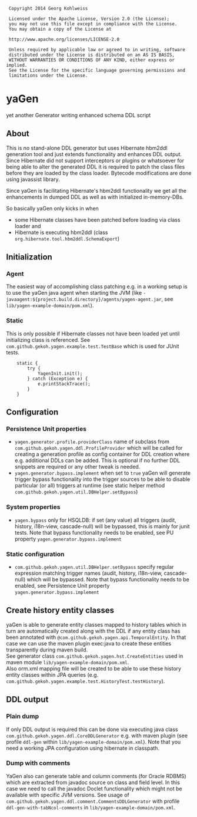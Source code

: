 ~~~~~~~~~~~~~~~~~~~~~~~~~~~~~~~~~~~~~~~~~~~~~~~~~~~~~~~~~~~~~~~~~~~~~~~~~
 Copyright 2014 Georg Kohlweiss

 Licensed under the Apache License, Version 2.0 (the License);
 you may not use this file except in compliance with the License.
 You may obtain a copy of the License at

 http://www.apache.org/licenses/LICENSE-2.0

 Unless required by applicable law or agreed to in writing, software
 distributed under the License is distributed on an AS IS BASIS,
 WITHOUT WARRANTIES OR CONDITIONS OF ANY KIND, either express or implied.
 See the License for the specific language governing permissions and
 limitations under the License.
~~~~~~~~~~~~~~~~~~~~~~~~~~~~~~~~~~~~~~~~~~~~~~~~~~~~~~~~~~~~~~~~~~~~~~~~~

# yaGen

yet another Generator writing enhanced schema DDL script

About
-
This is no stand-alone DDL generator but uses Hibernate hbm2ddl generation tool
and just extends functionality and enhances DDL output.
Since Hibernate did not support interceptors or plugins or whatsoever for being able to
alter the generated DDL it is required to patch the class files before they are
loaded by the class loader. Bytecode modifications are done using javassist library.

Since yaGen is facilitating Hibernate's hbm2ddl functionality we get all the enhancements 
in dumped DDL as well as with initialized in-memory-DBs. 

So basically yaGen only kicks in when 
* some Hibernate classes have been patched before loading via class loader and 
* Hibernate is executing hbm2ddl (class `org.hibernate.tool.hbm2ddl.SchemaExport`)

## Initialization

### Agent
The easiest way of accomplishing class patching e.g. in a working setup is to use
the yaGen java agent when starting the JVM (like `-javaagent:${project.build.directory}/agents/yagen-agent.jar`, 
see `lib/yagen-example-domain/pom.xml`).

### Static
This is only possible if Hibernate classes not have been loaded yet until initializing class
is referenced. See `com.github.gekoh.yagen.example.test.TestBase` which is used for JUnit tests.
~~~~~~~~~~~~~~~~~~~~~~~~~~~~~~~~~~~~~~~~~~~~~~~~~~~~~~~~~~~~~~~~~~~~~~~~~
    static {
        try {
            YagenInit.init();
        } catch (Exception e) {
            e.printStackTrace();
        }
    }
~~~~~~~~~~~~~~~~~~~~~~~~~~~~~~~~~~~~~~~~~~~~~~~~~~~~~~~~~~~~~~~~~~~~~~~~~

## Configuration
### Persistence Unit properties

* `yagen.generator.profile.providerClass` name of subclass from `com.github.gekoh.yagen.ddl.ProfileProvider` which will
  be called for creating a generation profile as config container for DDL creation where e.g. additional DDLs can be 
  added. This is optional if no further DDL snippets are required or any other tweak is needed. 
* `yagen.generator.bypass.implement` when set to `true` yaGen will generate trigger bypass functionality into the
  trigger sources to be able to disable particular (or all) triggers at runtime (see static
  helper method `com.github.gekoh.yagen.util.DBHelper.setBypass`)

### System properties

* `yagen.bypass` only for HSQLDB: if set (any value) all triggers (audit, history, i18n-view, cascade-null) will be
  bypassed, this is mainly for junit tests. Note that bypass functionality needs to be enabled, see
  PU property `yagen.generator.bypass.implement`

### Static configuration
* `com.github.gekoh.yagen.util.DBHelper.setBypass` specify regular expression matching trigger names (audit, history,
  i18n-view, cascade-null) which will be bypassed. Note that bypass functionality needs to be enabled, see
  Persistence Unit property `yagen.generator.bypass.implement`

## Create history entity classes
yaGen is able to generate entity classes mapped to history tables which in turn are automatically created along with the
DDL if any entity class has been annotated with `@com.github.gekoh.yagen.api.TemporalEntity`.
In that case we can use the maven plugin exec:java to create these entities transparently during maven build.  
See generator class `com.github.gekoh.yagen.hst.CreateEntities` used in maven module `lib/yagen-example-domain/pom.xml`.  
Also orm.xml mapping file will be created to be able to use these history entity classes within JPA queries 
(e.g. `com.github.gekoh.yagen.example.test.HistoryTest.testHistory`).

## DDL output

### Plain dump
If only DDL output is required this can be done via executing java class
`com.github.gekoh.yagen.ddl.CoreDDLGenerator`
e.g. with maven plugin (see profile `ddl-gen` within `lib/yagen-example-domain/pom.xml`).
Note that you need a working JPA configuration using hibernate in classpath.

### Dump with comments
YaGen also can generate table and column comments (for Oracle RDBMS) which are extracted
from javadoc source on class and field level. In this case we need to call the javadoc
Doclet functionality which might not be available with specific JVM versions.
See usage of `com.github.gekoh.yagen.ddl.comment.CommentsDDLGenerator` with profile
`ddl-gen-with-tabNcol-comments` in `lib/yagen-example-domain/pom.xml`.
